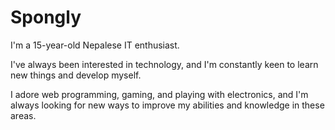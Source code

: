 # Spongly

I'm a 15-year-old Nepalese IT enthusiast.

I've always been interested in technology, and I'm constantly keen to learn new things and develop myself.

I adore web programming, gaming, and playing with electronics, and I'm always looking for new ways to improve my abilities and knowledge in these areas.
